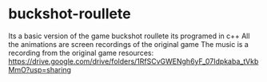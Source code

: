 # buckshot-roullete
Its a basic version of the game buckshot roullete
its programed in c++
All the animations are screen recordings of the original game
The music is a recording from the original game
resources: https://drive.google.com/drive/folders/1RfSCvGWENgh6yF_07Idpkaba_tVkbMmO?usp=sharing
